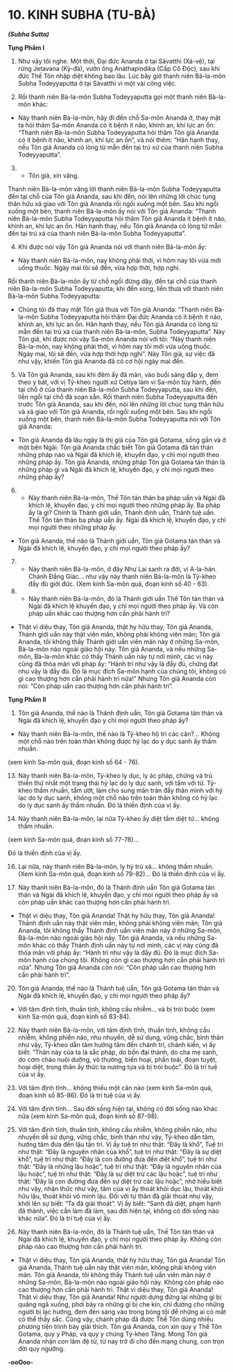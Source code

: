 # 10. KINH SUBHA (TU-BÀ)
**_(Subha Sutta)_**

**Tụng Phẩm I**

1. Như vậy tôi nghe. Một thời, Ðại đức Ananda ở tại Sàvatthi (Xá-vệ), tại rừng Jetavana (Kỳ-đà), vườn
ông Anàthapindika (Cấp Cô Ðộc), sau khi đức Thế Tôn nhập diệt không bao lâu. Lúc bây giờ thanh niên
Bà-la-môn Subha Todeyyaputta ở tại Sàvatthi vì một vài công việc.

2. Rồi thanh niên Bà-la-môn Subha Todeyyaputta gọi một thanh niên Bà-la-môn khác:

- Này thanh niên Bà-la-môn, hãy đi đến chỗ Sa-môn Ananda ở, thay mặt ta hỏi thăm Sa-môn Ananda có
ít bệnh ít não, khinh an, khí lực an ổn: “Thanh niên Bà-la-môn Subha Todeyyaputta hỏi thăm Tôn giả
Ananda có ít bệnh ít não, khinh an, khí lực an ổn”, và nói thêm: “Hân hạnh thay, nếu Tôn giả Ananda có
lòng từ mẫn đến tại trú xứ của thanh niên Subha Todeyyaputta”.

3. - Tôn giả, xin vâng.

Thanh niên Bà-la-môn vâng lời thanh niên Bà-la-môn Subha Todeyyaputta đến tại chỗ của Tôn giả
Ananda, sau khi đến, nói lên những lời chúc tụng thân hữu xã giao với Tôn giả Ananda rồi ngồi xuống
một bên. Sau khi ngồi xuống một bên, thanh niên Bà-la-môn ấy nói với Tôn giả Ananda: “Thanh niên
Bà-la-môn Subha Todeyyaputta hỏi thăm Tôn giả Ananda ít bệnh ít não, khinh an, khí lực an ổn. Hân
hạnh thay, nếu Tôn giả Ananda có lòng từ mẫn đến tại trú xá của thanh niên Bà-la-môn Subha
Todeyyaputta”.

4. Khi được nói vậy Tôn giả Ananda nói với thanh niên Bà-la-môn ấy:

- Này thanh niên Bà-la-môn, nay không phải thời, vì hôm nay tôi vừa mới uống thuốc. Ngày mai tôi sẽ
đến, vừa hợp thời, hợp nghi.

Rồi thanh niên Bà-la-môn ấy từ chỗ ngồi đứng dậy, đến tại chỗ của thanh niên Bà-la-môn Subha
Todeyyaputta; khi đến xong, liền thưa với thanh niên Bà-la-môn Subha Todeyyaputta:

- Chúng tôi đã thay mặt Tôn giả thưa với Tôn giả Ananda: “Thanh niên Bà-la-môn Subha Todeyyaputta
hỏi thăm Ðại đức Ananda có ít bệnh ít não, khinh an, khí lực an ổn. Hân hạnh thay, nếu Tôn giả Ananda
có lòng từ mẫn đến tại trú xá của thanh niên Bà-la-môn, Subha Todeyyaputta”. Này Tôn giả, khi được
nói vậy Sa-môn Ananda nói với tôi: “Này thanh niên Bà-la-môn, nay không phải thời, vì hôm nay tôi
mới vừa uống thuốc. Ngày mai, tôi sẽ đến, vừa hợp thời hợp nghi”. Này Tôn giả, sự việc đã như vậy,
khiến Tôn giả Ananda đã có cơ hội ngày mai đến.

5. Và Tôn giả Ananda, sau khi đêm ấy đã mãn, vào buổi sáng đắp y, đem theo y bát, với vị Tỷ-kheo
người xứ Cetiya làm vị Sa-môn tùy hành, đến tại chỗ ở của thanh niên Bà-la-môn Subha Todeyyaputta,
sau khi đến, liền ngồi tại chỗ đã soạn sẵn. Rồi thanh niên Subha Todeyyaputta đến trước Tôn giả
Ananda, sau khi đến, nói lên những lời chúc tụng thân hữu và xã giao với Tôn giả Ananda, rồi ngồi
xuống một bên. Sau khi ngồi xuống một bên, thanh niên Bà-la-môn Subha Todeyyaputta nói với Tôn giả
Ananda:

- Tôn giả Ananda đã lâu ngày là thị giả của Tôn giả Gotama, sống gần và ở một bên Ngài. Tôn giả
Ananda chắc biết Tôn giả Gotama đã tán thán những pháp nào và Ngài đã khích lệ, khuyến đạo, y chỉ
mọi người theo những pháp ấy. Tôn giả Ananda, những pháp Tôn giả Gotama tán thán là những pháp gì
và Ngài đã khích lệ, khuyến đạo, y chỉ mọi người theo những pháp ấy?

6. - Này thanh niên Bà-la-môn, Thế Tôn tán thán ba pháp uẩn và Ngài đã khích lệ, khuyến đạo, y chỉ
mọi người theo những pháp ấy. Ba pháp ấy là gì? Chính là Thánh giới uẩn, Thánh định uẩn, Thánh tuệ
uẩn. Thế Tôn tán thán ba pháp uẩn ấy. Ngài đã khích lệ, khuyến đạo, y chỉ mọi người theo những pháp
ấy.

- Tôn giả Ananda, thế nào là Thánh giới uẩn, Tôn giả Gotama tán thán và Ngài đã khích lệ, khuyến đạo,
y chỉ mọi người theo pháp ấy?

7. - Này thanh niên Bà-la-môn, ở đây Như Lai sanh ra đời, vị A-la-hán. Chánh Ðẳng Giác... như vậy này
thanh niên Bà-la-môn là Tỷ-kheo đầy đủ giới đức. (Xem kinh Sa-môn quả, đoạn kinh số 40 - 63).

8. - Này thanh niên Bà-la-môn, đó là Thánh giới uẩn Thế Tôn tán thán và Ngài đã khích lệ khuyến đạo,
y chỉ mọi người theo pháp ấy. Và còn pháp uẩn khác cao thượng hơn cần phải hành trì?

- Thật vi diệu thay, Tôn giả Ananda, thật hy hữu thay, Tôn giả Ananda, Thánh giới uẩn này thật viên
mãn, không phải không viên mãn; Tôn giả Ananda, tôi không thấy Thánh giới uẩn viên mãn này ở
những Sa-môn, Bà-la-môn nào ngoài giáo hội này. Tôn giả Ananda, và nếu những Sa-môn, Bà-la-môn
khác có thấy Thánh uẩn này tự nơi mình, các vị này cũng đã thỏa mãn với pháp ấy: “Hành trì như vậy là
đầy đủ, chứng đạt như vậy là đầy đủ. Ðó là mục đích Sa-môn hạnh của chúng tôi, không có gì cao
thượng hơn cần phải hành trì nữa!” Nhưng Tôn giả Ananda còn nói: “Còn pháp uẩn cao thượng hơn cần
phải hành trì”.

**Tụng Phẩm II**

1. Tôn giả Ananda, thế nào là Thánh định uẩn, Tôn giả Gotama tán thán và Ngài đã khích lệ, khuyến đạo
y chỉ mọi người theo pháp ấy?

- Này thanh niên Bà-la-môn, thế nào là Tỷ-kheo hộ trì các căn?... Không một chỗ nào trên toàn thân
không được hỷ lạc do y dục sanh ấy thấm nhuần.

(xem kinh Sa-môn quả, đoạn kinh số 64 - 76).

13. Này thanh niên Bà-la-môn, Tỷ-kheo ly dục, ly ác pháp, chứng và trú thiền thứ nhất một trạng thái hỷ
lạc do ly dục sanh, với tầm với tứ. Tỷ-kheo thấm nhuần, tẩm ướt, làm cho sung mãn tràn đầy thân mình
với hỷ lạc do ly dục sanh, không một chỗ nào trên toàn thân không có hỷ lạc do ly dục sanh ấy thấm
nhuần. Ðó là thiền định của vị ấy.

14. Này thanh niên Bà-la-môn, lại nữa Tỷ-kheo ấy diệt tầm diệt tứ... không thấm nhuần.

(xem kinh Sa-môn quả, đoạn kinh số 77-78)...

Ðó là thiền định của vị ấy.

16. Lại nữa, này thanh niên Bà-la-môn, ly hỷ trú xả... không thấm nhuần. (Xem kinh Sa-môn quả, đoạn
kinh số 79-82)... Ðó là thiền định của vị ấy.

19. Này thanh niên Bà-la-môn, đó là Thánh định uẩn Tôn giả Gotama tán thán và Ngài đã khích lệ,
khuyến đạo, y chỉ mọi người theo pháp ấy và còn pháp uẩn khác cao thượng hơn cần phải hành trì.
- Thật vi diệu thay, Tôn giả Ananda! Thật hy hữu thay, Tôn giả Ananda! Thánh định uẩn này thật viên
mãn, không phải không viên mãn; Tôn giả Ananda, tôi không thấy Thánh định uẩn viên mãn này ở
những Sa-môn, Bà-la-môn nào ngoài giáo hội này. Tôn giả Ananda, và nếu những Sa-môn khác có thấy
Thánh định uẩn này tự nơi mình, các vị này cũng đã thỏa mãn với pháp ấy: “Hành trì như vậy là đầy đủ.
Ðó là mục đích Sa-môn hạnh của chúng tôi. Không còn gì cao thượng hơn cần phải hành trì nữa”.
Nhưng Tôn giả Ananda còn nói: “Còn pháp uẩn cao thượng hơn cần phải hành trì”.

20. Tôn giả Ananda, thế nào là Thánh tuệ uẩn, Tôn giả Gotama tán thán và Ngài đã khích lệ, khuyến
đạo, y chỉ mọi người theo pháp ấy?

- Với tâm định tĩnh, thuần tịnh, không cấu nhiễm... và bị trói buộc (xem kinh Sa-môn quả, đoạn kinh số
83-84).

22. Này thanh niên Bà-la-môn, với tâm định tĩnh, thuần tịnh, không cấu nhiễm, không phiền não, nhu
nhuyến, dễ sử dụng, vững chắc, bình thản như vậy, Tỷ-kheo dẫn tâm hướng tâm đến chánh trí, chánh
kiến, vị ấy biết: “Thân này của ta là sắc pháp, do bốn đại thành, do cha mẹ sanh, do cơm cháo nuôi
dưỡng, vô thường, biến hoại, phấn toái, đoạn tuyệt, hoại diệt, trong thân ấy thức ta nương tựa và bị trói
buộc”. Ðó là trí tuệ của vị ấy.

23. Với tâm định tĩnh... không thiếu một căn nào (xem kinh Sa-môn quả, đoạn kinh số 85-86). Ðó là trí
tuệ của vị ấy.

25. Với tâm định tĩnh... Sau đời sống hiện tại, không có đời sống nào khác nữa (xem kinh Sa-môn quả,
đoạn kinh số 87-98).

36. Với tâm định tĩnh, thuần tịnh, không cấu nhiễm, không phiền não, nhu nhuyến dễ sử dụng, vững
chắc, bình thản như vậy, Tỷ-kheo dẫn tâm, hướng tâm đưa đến lậu tận trí. Vị ấy tuệ tri như thật: “Ðây là
khổ”, Tuệ tri như thật: “Ðây là nguyên nhân của khổ”, tuệ tri như thật: “Ðây là sự diệt khổ”, tuệ tri như
thật: “Ðây là con đường đưa đến diệt khổ”, tuệ tri như thật: “Ðây là những lậu hoặc”, tuệ tri như thật:
“Ðây là nguyên nhân của lậu hoặc”, tuệ tri như thật: “Ðây là sự diệt trừ các lậu hoặc”, tuệ tri như thật:
“Ðây là con đường đưa đến sự diệt trừ các lậu hoặc”, nhờ hiểu biết như vậy, nhận thức như vậy, tâm của
vị ấy thoát khỏi dục lậu, thoát khỏi hữu lậu, thoát khỏi vô minh lậu. Ðối với tự thân đã giải thoát như
vậy, khởi lên sự biết: “Ta đã giải thoát”. Vị ấy biết: “Sanh đã diệt, phạm hạnh đã thành, việc cần làm đã
làm, sau đời hiện tại, không có đời sống nào khác nữa”. Ðó là trí tuệ của vị ấy.

37. Này thanh niên Bà-la-môn, đó là Thánh tuệ uẩn, Thế Tôn tán thán và Ngài đã khích lệ, khuyến đạo,
y chỉ mọi người theo pháp ấy. Không còn pháp nào cao thượng hơn cần phải hành trì.

- Thật vi diệu thay, Tôn giả Ananda, thật hy hữu thay, Tôn giả Ananda! Tôn giả Ananda, Thánh tuệ uẩn
này thật viên mãn, không phải không viên mãn. Tôn giả Ananda, tôi không thấy Thánh tuệ uẩn viên mãn
này ở những Sa-môn, Bà-la-môn nào ngoài giáo hội này. Không còn pháp nào cao thượng hơn cần phải
hành trì. Thật vi diệu thay, Tôn giả Ananda! Thật vi diệu thay, Tôn giả Ananda! Như người dựng đứng
lại những gì bị quăng ngã xuống, phơi bày ra những gì bị che kín, chỉ đường cho những người bị lạc
hướng, đem đèn sáng vào trong bóng tối để những ai có mắt có thể thấy sắc. Cũng vậy, chánh pháp đã
được Thế Tôn dùng nhiều phương tiện trình bày giải thích. Tôn giả Ananda, con xin quy y Thế Tôn
Gotama, quy y Pháp, và quy y chúng Tỷ-kheo Tăng. Mong Tôn giả Ananda nhận con làm đệ tử, từ nay
trở đi cho đến mạng chung, con trọn đời quy ngưỡng.

**-ooOoo-**
